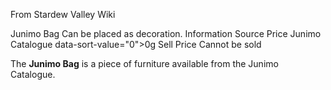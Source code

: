 From Stardew Valley Wiki

Junimo Bag Can be placed as decoration. Information Source Price Junimo Catalogue data-sort-value="0"&gt;0g Sell Price Cannot be sold

The **Junimo Bag** is a piece of furniture available from the Junimo Catalogue.